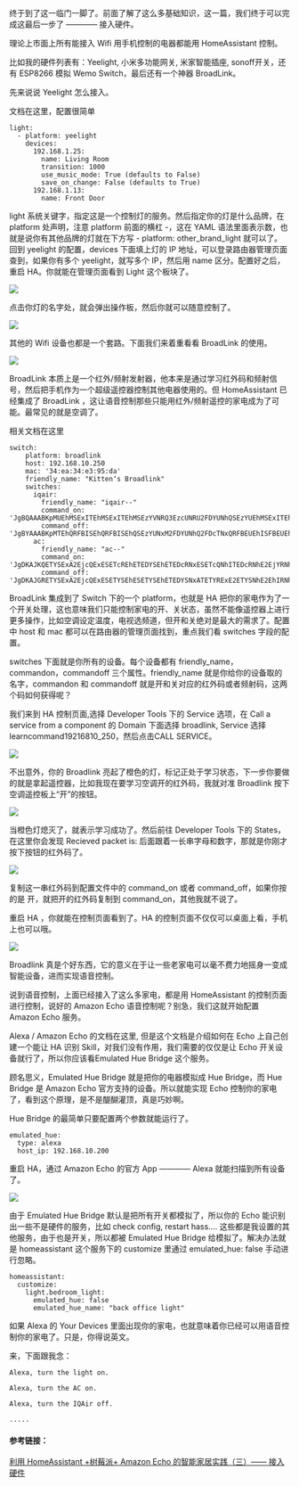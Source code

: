
终于到了这一临门一脚了。前面了解了这么多基础知识，这一篇，我们终于可以完成这最后一步了 ———— 接入硬件。

理论上市面上所有能接入 Wifi 用手机控制的电器都能用 HomeAssistant 控制。

比如我的硬件列表有：Yeelight, 小米多功能网关, 米家智能插座, sonoff开关，还有 ESP8266 模拟 Wemo Switch，最后还有一个神器 BroadLink。

先来说说 Yeelight 怎么接入。

文档在这里，配置很简单

```
light:  
  - platform: yeelight
    devices:
      192.168.1.25:
        name: Living Room
        transition: 1000
        use_music_mode: True (defaults to False)
        save_on_change: False (defaults to True)
      192.168.1.13:
        name: Front Door
```

light 系统关键字，指定这是一个控制灯的服务。然后指定你的灯是什么品牌，在 platform 处声明，注意 platform 前面的横杠 -，这在 YAML 语法里面表示数，也就是说你有其他品牌的灯就在下方写 - platform: other_brand_light 就可以了。回到 yeelight 的配置，devices 下面填上灯的 IP 地址，可以登录路由器管理页面查到，如果你有多个 yeelight，就写多个 IP，然后用 name 区分。配置好之后，重启 HA。你就能在管理页面看到 Light 这个板块了。

![](http://kittenyang.com/content/images/2017/03/-----2017-03-25-15-10-03.png)

点击你灯的名字处，就会弹出操作板，然后你就可以随意控制了。

![](http://kittenyang.com/content/images/2017/03/-----2017-03-25-15-52-32.png)

其他的 Wifi 设备也都是一个套路。下面我们来着重看看 BroadLink 的使用。

![](http://kittenyang.com/content/images/2017/03/TB1WmOGFVXXXXahXXXXXXXXXXXX_--0-item_pic-jpg_430x430q90.jpg)

BroadLink 本质上是一个红外/频射发射器，他本来是通过学习红外码和频射信号，然后把手机作为一个超级遥控器控制其他电器使用的。但 HomeAssistant 已经集成了 BroadLink ，这让语音控制那些只能用红外/频射遥控的家电成为了可能。最常见的就是空调了。

相关文档在这里

```
switch:  
    platform: broadlink
    host: 192.168.10.250
    mac: '34:ea:34:e3:95:da'
    friendly_name: "Kitten‘s Broadlink"
    switches:
      iqair:
        friendly_name: "iqair--"
        command_on: 'JgBQAAABKpMUEhMSExITEhMSExITEhMSEzYVNRQ3EzcUNRU2FDYUNhQSEzYUEhMSExITEhMSExITNhQSEzcTNhU2FDYTNxQ2FAAFIgABKUgVAA0FAAAAAAAAAAA='
        command_off: 'JgBYAAABKpMTEhQRFBISEhQRFBISEhQSEzYUNxM2FDYUNhQ2FDcTNxQRFBEUEhISFBEUEhISFBITNhQ2FDYUNhQ2FDYUNhQ3EwAFIgABKUkUAAxdAAEqSBUADQU='
      ac:
        friendly_name: "ac--"
        command_on: 'JgDKAJKQETYSExA2EjcQExESETcREhETEDYSEhETEDcRNxESETcQNhITEDcRNhE2EjYRNhI2ERMRNhETERIRExATERIRExA3ERIRExATETcQNxESERMQExE3EDcRNhETERIRNxE2EayQkRE2EhMQNxE2ERMREhE2EhIREhE3ERIRExA2EzURExE3EDYSEhE2EjYRNhI3EDYSNhETETYRExESERIRExESERIRNxESERMQExE2ETYSEhETEBMRNhE2EjcQExESETYSNRIADQUAAAAAAAAAAAAAAAAAAA=='
        command_off: 'JgDKAJGRETYSExA2EjcQExESETYSEhESETYSEhETEDYSNxATETYRExE2ETYSNhE2EhIRNhI2ETcREhETEBMREhE2ERMREhE3ETYRNxESERMQExESERMQExESERMQNxE2ETcRNxA3EauRkRE2EhIRNhI2ERMREhE3EBMREhE2EhIRExA2EjYRExE2ERMRNhE2EjYRNhISETcRNhE3ERIRExATERIRNhETERIRNhI2ETYSEhETEBMREhETEBMREhETEDcRNxA3ETYRNhIADQUAAAAAAAAAAAAAAAAAAA=='
```

BroadLink 集成到了 Switch 下的一个 platform，也就是 HA 把你的家电作为了一个开关处理，这也意味我们只能控制家电的开、关状态，虽然不能像遥控器上进行更多操作，比如空调设定温度，电视选频道，但开和关绝对是最大的需求了。配置中 host 和 mac 都可以在路由器的管理页面找到，重点我们看 switches 字段的配置。

switches 下面就是你所有的设备。每个设备都有 friendly_name，commandon，commandoff 三个属性。friendly_name 就是你给你的设备取的名字，commandon 和 commandoff 就是开和关对应的红外码或者频射码，这两个码如何获得呢？

我们来到 HA 控制页面,选择 Developer Tools 下的 Service 选项，在 Call a service from a component 的 Domain 下面选择 broadlink, Service 选择 learncommand19216810_250，然后点击CALL SERVICE。

![](http://kittenyang.com/content/images/2017/03/-----2017-03-25-16-57-57-1.png)

不出意外，你的 Broadlink 亮起了橙色的灯，标记正处于学习状态，下一步你要做的就是拿起遥控器，比如我现在要学习空调开的红外码，我就对准 Broadlink 按下空调遥控板上“开”的按钮。

![](http://kittenyang.com/content/images/2017/03/FullSizeRender.jpg)

当橙色灯熄灭了，就表示学习成功了。然后前往 Developer Tools 下的 States，在这里你会发现 Recieved packet is: 后面跟着一长串字母和数字，那就是你刚才按下按钮的红外码了。

![](http://kittenyang.com/content/images/2017/03/-----2017-03-25-17-09-05-1.png)

复制这一串红外码到配置文件中的 command_on 或者 command_off，如果你按的是 开，就把开的红外码复制到 command_on，其他我就不说了。

重启 HA ，你就能在控制页面看到了。HA 的控制页面不仅仅可以桌面上看，手机上也可以哦。

![](http://kittenyang.com/content/images/2017/03/IMG_A2A6D81034FE-1.jpeg)

Broadlink 真是个好东西，它的意义在于让一些老家电可以毫不费力地摇身一变成智能设备，进而实现语音控制。

说到语音控制，上面已经接入了这么多家电，都是用 HomeAssistant 的控制页面进行控制，说好的 Amazon Echo 语音控制呢？别急，我们这就开始配置 Amazon Echo 服务。

Alexa / Amazon Echo 的文档在这里, 但是这个文档是介绍如何在 Echo 上自己创建一个能让 HA 识别 Skill，对我们没有作用，我们需要的仅仅是让 Echo 开关设备就行了，所以你应该看Emulated Hue Bridge 这个服务。

顾名思义，Emulated Hue Bridge 就是把你的电器模拟成 Hue Bridge，而 Hue Bridge 是 Amazon Echo 官方支持的设备。所以就能实现 Echo 控制你的家电了，看到这个原理，是不是醍醐灌顶，真是巧妙啊。

Hue Bridge 的最简单只要配置两个参数就能运行了。
```
emulated_hue:  
  type: alexa
  host_ip: 192.168.10.200
```

重启 HA，通过 Amazon Echo 的官方 App ———— Alexa 就能扫描到所有设备了。

![](http://kittenyang.com/content/images/2017/03/IMG_2749.PNG)

由于 Emulated Hue Bridge 默认是把所有开关都模拟了，所以你的 Echo 能识别出一些不是硬件的服务，比如 check config, restart hass.... 这些都是我设置的其他服务，由于也是开关，所以都被 Emulated Hue Bridge 给模拟了。解决办法就是 homeassistant 这个服务下的 customize 里通过 emulated_hue: false 手动进行忽略。
```
homeassistant:  
  customize:
    light.bedroom_light:
      emulated_hue: false
      emulated_hue_name: "back office light"
```

如果 Alexa 的 Your Devices 里面出现你的家电，也就意味着你已经可以用语音控制你的家电了。只是，你得说英文。

来，下面跟我念：

```
Alexa, turn the light on.

Alexa, turn the AC on.

Alexa, turn the IQAir off.

.....
```


#### 参考链接：

[利用 HomeAssistant +树莓派+ Amazon Echo 的智能家居实践（三）—— 接入硬件](http://kittenyang.com/homeassistant_practice_03/)



